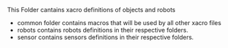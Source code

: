 This Folder cantains xacro definitions of objects and robots
- common folder contains macros that will be used by all other xacro files
- robots contains robots definitions in their respective folders.
- sensor contains sensors definitions in their respective folders.